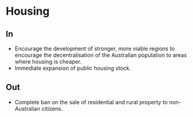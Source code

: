 # Housing

## In

* Encourage the development of stronger, more viable regions to encourage the decentralisation of the Australian population to areas where housing is cheaper.
* Immediate expansion of public housing stock.

## Out

* Complete ban on the sale of residential and rural property to non-Australian citizens.
